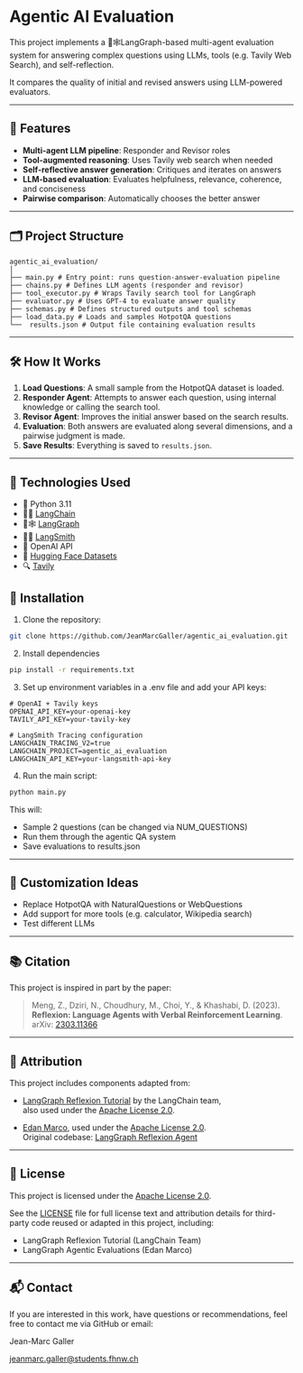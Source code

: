 # Agentic AI Evaluation

This project implements a 🦜🕸️LangGraph-based multi-agent evaluation system for answering complex questions using
LLMs, tools (e.g. Tavily Web Search), and self-reflection.

It compares the quality of initial and revised answers using 
LLM-powered evaluators.

---

## 🔧 Features

- **Multi-agent LLM pipeline**: Responder and Revisor roles
- **Tool-augmented reasoning**: Uses Tavily web search when needed
- **Self-reflective answer generation**: Critiques and iterates on answers
- **LLM-based evaluation**: Evaluates helpfulness, relevance, coherence, and conciseness
- **Pairwise comparison**: Automatically chooses the better answer

---

## 🗂️ Project Structure

```text
agentic_ai_evaluation/
│
├── main.py # Entry point: runs question-answer-evaluation pipeline
├── chains.py # Defines LLM agents (responder and revisor)
├── tool_executor.py # Wraps Tavily search tool for LangGraph
├── evaluator.py # Uses GPT-4 to evaluate answer quality
├── schemas.py # Defines structured outputs and tool schemas
├── load_data.py # Loads and samples HotpotQA questions
└──  results.json # Output file containing evaluation results
```


---

## 🛠️ How It Works

1. **Load Questions**: A small sample from the HotpotQA dataset is loaded.
2. **Responder Agent**: Attempts to answer each question, using internal knowledge or calling the search tool.
3. **Revisor Agent**: Improves the initial answer based on the search results.
4. **Evaluation**: Both answers are evaluated along several dimensions, and a pairwise judgment is made.
5. **Save Results**: Everything is saved to `results.json`.

---

## 🧰 Technologies Used

- 🐍 Python 3.11
- 🦜🔗 [LangChain](https://python.langchain.com)
- 🦜🕸️ [LangGraph](https://langgraph.readthedocs.io)
- 🦜🔨 [LangSmith](https://docs.smith.langchain.com/)
- 🧠 OpenAI API
- 🤗 [Hugging Face Datasets](https://huggingface.co/docs/datasets)
- 🔍 [Tavily](https://www.tavily.com)

## 🚀 Installation

1. Clone the repository:
```bash
git clone https://github.com/JeanMarcGaller/agentic_ai_evaluation.git
```

2. Install dependencies
```bash
pip install -r requirements.txt
```

3. Set up environment variables in a .env file and add your API keys:
```text
# OpenAI + Tavily keys
OPENAI_API_KEY=your-openai-key
TAVILY_API_KEY=your-tavily-key

# LangSmith Tracing configuration
LANGCHAIN_TRACING_V2=true
LANGCHAIN_PROJECT=agentic_ai_evaluation
LANGCHAIN_API_KEY=your-langsmith-api-key
```

4. Run the main script:
```bash
python main.py
```

This will:
- Sample 2 questions (can be changed via NUM_QUESTIONS)
- Run them through the agentic QA system 
- Save evaluations to results.json

---

## 🧪 Customization Ideas
- Replace HotpotQA with NaturalQuestions or WebQuestions
- Add support for more tools (e.g. calculator, Wikipedia search)
- Test different LLMs
---

## 📚 Citation

This project is inspired in part by the paper:

> Meng, Z., Dziri, N., Choudhury, M., Choi, Y., & Khashabi, D. (2023).  
> **Reflexion: Language Agents with Verbal Reinforcement Learning**.  
> arXiv: [2303.11366](https://arxiv.org/abs/2303.11366)

---

## 📄 Attribution

This project includes components adapted from:


- [LangGraph Reflexion Tutorial](https://langchain-ai.github.io/langgraph/tutorials/reflexion/reflexion/) by the LangChain team,  
  also used under the [Apache License 2.0](https://www.apache.org/licenses/LICENSE-2.0).

- [Edan Marco](https://github.com/emarco177), used under the [Apache License 2.0](https://www.apache.org/licenses/LICENSE-2.0).  
  Original codebase: [LangGraph Reflexion Agent](https://github.com/emarco177/langgraph-course)

---

## 📝 License

This project is licensed under the [Apache License 2.0](https://www.apache.org/licenses/LICENSE-2.0).

See the [LICENSE](./LICENSE) file for full license text and attribution details for third-party code reused or adapted in this project, including:

- LangGraph Reflexion Tutorial (LangChain Team)
- LangGraph Agentic Evaluations (Edan Marco)



---

## 📬 Contact

If you are interested in this work, have questions or recommendations, feel free to contact me via GitHub or email: 

Jean-Marc Galler

[jeanmarc.galler@students.fhnw.ch](mailto:jeanmarc.galler@students.fhnw.ch)
